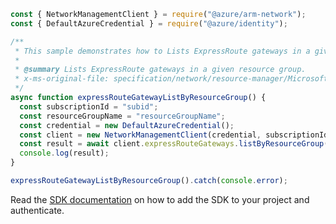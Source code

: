 ```javascript
const { NetworkManagementClient } = require("@azure/arm-network");
const { DefaultAzureCredential } = require("@azure/identity");

/**
 * This sample demonstrates how to Lists ExpressRoute gateways in a given resource group.
 *
 * @summary Lists ExpressRoute gateways in a given resource group.
 * x-ms-original-file: specification/network/resource-manager/Microsoft.Network/stable/2021-05-01/examples/ExpressRouteGatewayListByResourceGroup.json
 */
async function expressRouteGatewayListByResourceGroup() {
  const subscriptionId = "subid";
  const resourceGroupName = "resourceGroupName";
  const credential = new DefaultAzureCredential();
  const client = new NetworkManagementClient(credential, subscriptionId);
  const result = await client.expressRouteGateways.listByResourceGroup(resourceGroupName);
  console.log(result);
}

expressRouteGatewayListByResourceGroup().catch(console.error);
```

Read the [SDK documentation](https://github.com/Azure/azure-sdk-for-js/blob/%40azure%2Farm-network_27.0.0/sdk/network/arm-network/README.md) on how to add the SDK to your project and authenticate.
